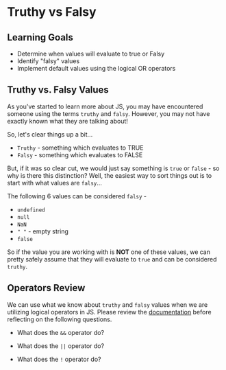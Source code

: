 # Truthy vs Falsy

## Learning Goals

* Determine when values will evaluate to true or Falsy
* Identify "falsy" values
* Implement default values using the logical OR operators

## Truthy vs. Falsy Values
As you've started to learn more about JS, you may have encountered someone using the terms `truthy` and `falsy`. However, you may not have exactly known what they are talking about!

So, let's clear things up a bit...

- `Truthy` - something which evaluates to TRUE
- `Falsy` - something which evaluates to FALSE

But, if it was so clear cut, we would just say something is `true` or `false` - so why is there this distinction? Well, the easiest way to sort things out is to start with what values are `falsy`...

The following 6 values can be considered `falsy` -

* `undefined`
* `null`
* `NaN`
* `" "` - empty string
* `false`

So if the value you are working with is **NOT** one of these values, we can pretty safely assume that they will evaluate to `true` and can be considered `truthy`.


## Operators Review

We can use what we know about `truthy` and `falsy` values when we are utilizing logical operators in JS. Please review the [documentation](https://developer.mozilla.org/en-US/docs/Web/JavaScript/Reference/Operators/Logical_Operators) before reflecting on the following questions.

* What does the `&&` operator do?

* What does the `||` operator do?

* What does the `!` operator do?
